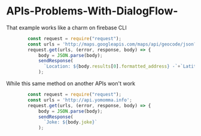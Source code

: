 # APIs-Problems-With-DialogFlow-

That example works like a charm on firebase CLI
``` javascript
        const request = require("request");
        const urls = 'http://maps.googleapis.com/maps/api/geocode/json?address=london';
        request.get(urls, (error, response, body) => {
            body = JSON.parse(body);
            sendResponse(
              `Location: ${body.results[0].formatted_address} -`+`Latitude: ${body.results[0].geometry.location.lat} -`+`Longitude: ${body.results[0].geometry.location.lng} Link: https://www.google.com.eg/maps/place/`+rz+`/@${body.results[0].geometry.location.lat},${body.results[0].geometry.location.lng},14z` 
            );
```

While this same method on another APIs won't work
``` javascript
        const request = require("request");
        const urls = 'http://api.yomomma.info';
        request.get(urls, (error, response, body) => {
            body = JSON.parse(body);
            sendResponse(
              `Joke: ${body.joke}`
            );
```

